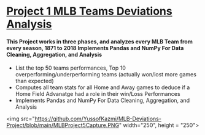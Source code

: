  
# [Project 1 MLB Teams Deviations Analysis](https://github.com/YussofKazmi/MLB-Deviations-Project)

#### This Project works in three phases, and analyzes every MLB Team from every season, 1871 to 2018 Implements Pandas and NumPy For Data Cleaning, Aggregation, and Analysis
* List the top 50 teams performances, Top 10 overperforming/underperforming teams (actually won/lost more games than expected)
* Computes all team stats for all Home and Away games to deduce if a Home Field Advanatge had a role in their win/Loss Performances
* Implements Pandas and NumPy For Data Cleaning, Aggregation, and Analysis

<img src="https://github.com/YussofKazmi/MLB-Deviations-Project/blob/main/MLBProject5Capture.PNG" width="250", height = "250">
